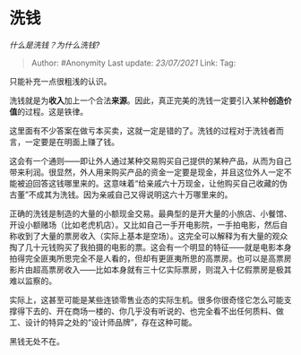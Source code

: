 # 洗钱
*什么是洗钱？为什么洗钱?*

> Author: #Anonymity
> Last update: *23/07/2021*
> Link:
> Tag:

只能补充一点很粗浅的认识。

洗钱就是为**收入**加上一个合法**来源**。因此，真正完美的洗钱一定要引入某种**创造价值**的过程。这是铁律。

这里面有不少答案在做亏本买卖，这就一定是错的了。洗钱的过程对于洗钱者而言，一定要是在明面上赚了钱。

这会有一个通则——即让外人通过某种交易购买自己提供的某种产品，从而为自己带来利润。很显然，外人用来购买产品的资金一定要是现金，并且这位外人一定不能被迫回答这钱哪里来的。这意味着“给亲戚六十万现金，让他购买自己收藏的伪古董”不成其为洗钱。因为亲戚自己又得说明这六十万哪里来的。

正确的洗钱是制造的大量的小额现金交易。最典型的是开大量的小旅店、小餐馆、开设小额赌场（比如老虎机店）。又比如自己一手开电影院，一手拍电影，然后自称收到了大量的票房收入（实际上基本是空场）。这完全可以解释为有大量的观众掏了几十元钱购买了我拍摄的电影的票。这会有一个明显的特征——就是电影本身拍得完全匪夷所思完全不是人看的，但却有更匪夷所思的高票房。也可以是高票房影片由超高票房收入——比如本身就有三十亿实际票房，则混入十亿假票房是极其难以监察的。

实际上，这甚至可能是某些连锁零售业态的实际生机。很多你很奇怪它怎么可能支撑得下去的、开在商场一楼的、你几乎没有听说的、也完全看不出任何质料、做工、设计的特异之处的“设计师品牌”，存在这种可能。

黑钱无处不在。
